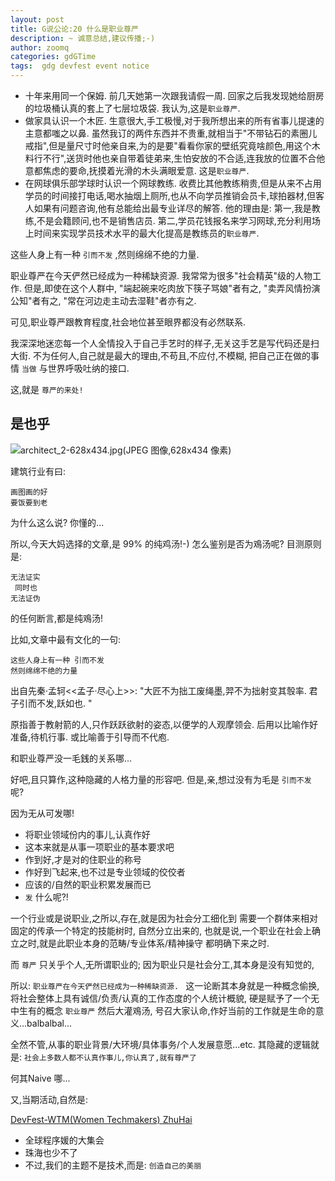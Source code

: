 ```yaml
---
layout: post
title: G说公论:20 什么是职业尊严
description: ~ 诚意总结,建议传播;-)
author: zoomq
categories: gdGTime
tags:  gdg devfest event notice
---
```



- 十年来用同一个保姆. 前几天她第一次跟我请假一周. 
    回家之后我发现她给厨房的垃圾桶认真的套上了七层垃圾袋. 
    我认为,这是`职业尊严`. 
- 做家具认识一个木匠. 
    生意很大,手工极慢,对于我所想出来的所有省事儿提速的主意都嗤之以鼻. 
    虽然我订的两件东西并不贵重,就相当于"不带钻石的素圈儿戒指",但是量尺寸时他亲自来,为的是要"看看你家的壁纸究竟啥颜色,用这个木料行不行",送货时他也亲自带着徒弟来,生怕安放的不合适,连我放的位置不合他意都焦虑的要命,抚摸着光滑的木头满眼爱意. 
    这是`职业尊严`. 
- 在网球俱乐部学球时认识一个网球教练. 
    收费比其他教练稍贵,但是从来不占用学员的时间接打电话,喝水抽烟上厕所,也从不向学员推销会员卡,球拍器材,但客人如果有问题咨询,他有总能给出最专业详尽的解答. 
    他的理由是:
    第一,我是教练,不是会籍顾问,也不是销售店员. 
    第二,学员花钱报名来学习网球,充分利用场上时间来实现学员技术水平的最大化提高是教练员的`职业尊严`. 


这些人身上有一种 `引而不发` ,然则绵绵不绝的力量. 

<!--more-->

职业尊严在今天俨然已经成为一种稀缺资源. 
我常常为很多"社会精英"级的人物工作. 
但是,即使在这个人群中,
"端起碗来吃肉放下筷子骂娘"者有之,
"卖弄风情扮演公知"者有之,
"常在河边走主动去湿鞋"者亦有之. 

可见,职业尊严跟教育程度,社会地位甚至眼界都没有必然联系. 

我深深地迷恋每一个人全情投入于自己手艺时的样子,无关这手艺是写代码还是扫大街. 
不为任何人,自己就是最大的理由,不苟且,不应付,不模糊,
把自己正在做的事情 `当做` 与世界呼吸吐纳的接口. 


这,就是 `尊严的来处!`

## 是也乎

![architect_2-628x434.jpg(JPEG 图像,628x434 像素)](http://www.tvarquitectura.com/wp/wp-content/uploads/architect_2-628x434.jpg)

建筑行业有曰:

    画图画的好
    要饭要到老

为什么这么说? 你懂的...

所以,今天大妈选择的文章,是 99% 的纯鸡汤!-)
怎么鉴别是否为鳮汤呢? 目测原则是:

    无法证实
     同时也
    无法证伪

的任何断言,都是纯鳮汤!

比如,文章中最有文化的一句:

    这些人身上有一种 引而不发
    然则绵绵不绝的力量

出自先秦·孟轲<<孟子·尽心上>>:
"大匠不为拙工废绳墨,羿不为拙射变其彀率. 君子引而不发,跃如也. "

原指善于教射箭的人,只作跃跃欲射的姿态,以便学的人观摩领会. 
后用以比喻作好准备,待机行事. 或比喻善于引导而不代庖. 

和职业尊严没一毛銭的关系哪...

好吧,且只算作,这种隐藏的人格力量的形容吧.
但是,亲,想过没有为毛是 `引而不发` 呢?

因为无从可发哪!

- 将职业领域份内的事儿,认真作好
- 这本来就是从事一项职业的基本要求吧
- 作到好,才是对的住职业的称号
- 作好到飞起来,也不过是专业领域的佼佼者
- 应该的/自然的职业积累发展而已
- `发` 什么呢?!

一个行业或是说职业,之所以,存在,就是因为社会分工细化到
需要一个群体来相对固定的传承一个特定的技能树时,
自然分立出来的,
也就是说,一个职业在社会上确立之时,就是此职业本身的范畴/专业体系/精神操守 都明确下来之时.

而 `尊严` 只关乎个人,无所谓职业的;
因为职业只是社会分工,其本身是没有知觉的,

所以: `职业尊严在今天俨然已经成为一种稀缺资源. `
这一论断其本身就是一种概念偷换,
将社会整体上具有诚信/负责/认真的工作态度的个人统计概貌,
硬是赋予了一个无中生有的概念 `职业尊严` 然后大灌鳮汤,
号召大家认命,作好当前的工作就是生命的意义...balbalbal...

全然不管,从事的职业背景/大环境/具体事务/个人发展意愿...etc.
其隐藏的逻辑就是: `社会上多数人都不认真作事儿,你认真了,就有尊严了`

何其Naive 哪...



又,当期活动,自然是:

[DevFest-WTM(Women Techmakers) ZhuHai](https://plus.google.com/events/ctihkaqah74hj74vvrvge1iidqo)

- 全球程序媛的大集会
- 珠海也少不了
- 不过,我们的主题不是技术,而是: `创造自己的美丽`


